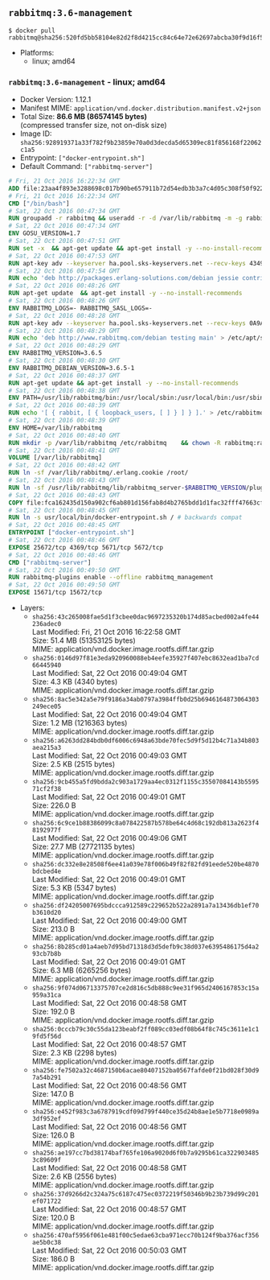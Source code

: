 ## `rabbitmq:3.6-management`

```console
$ docker pull rabbitmq@sha256:520fd5bb58104e82d2f8d4215cc84c64e72e62697abcba30f9d16f5c1a16f5ac
```

-	Platforms:
	-	linux; amd64

### `rabbitmq:3.6-management` - linux; amd64

-	Docker Version: 1.12.1
-	Manifest MIME: `application/vnd.docker.distribution.manifest.v2+json`
-	Total Size: **86.6 MB (86574145 bytes)**  
	(compressed transfer size, not on-disk size)
-	Image ID: `sha256:928919371a33f782f9b23859e70a0d3decda5d65309ec81f856168f22062c1a5`
-	Entrypoint: `["docker-entrypoint.sh"]`
-	Default Command: `["rabbitmq-server"]`

```dockerfile
# Fri, 21 Oct 2016 16:22:34 GMT
ADD file:23aa4f893e3288698c017b90be657911b72d54edb3b3a7c4d05c308f50f9228f in / 
# Fri, 21 Oct 2016 16:22:34 GMT
CMD ["/bin/bash"]
# Sat, 22 Oct 2016 00:47:34 GMT
RUN groupadd -r rabbitmq && useradd -r -d /var/lib/rabbitmq -m -g rabbitmq rabbitmq
# Sat, 22 Oct 2016 00:47:34 GMT
ENV GOSU_VERSION=1.7
# Sat, 22 Oct 2016 00:47:51 GMT
RUN set -x 	&& apt-get update && apt-get install -y --no-install-recommends ca-certificates wget && rm -rf /var/lib/apt/lists/* 	&& wget -O /usr/local/bin/gosu "https://github.com/tianon/gosu/releases/download/$GOSU_VERSION/gosu-$(dpkg --print-architecture)" 	&& wget -O /usr/local/bin/gosu.asc "https://github.com/tianon/gosu/releases/download/$GOSU_VERSION/gosu-$(dpkg --print-architecture).asc" 	&& export GNUPGHOME="$(mktemp -d)" 	&& gpg --keyserver ha.pool.sks-keyservers.net --recv-keys B42F6819007F00F88E364FD4036A9C25BF357DD4 	&& gpg --batch --verify /usr/local/bin/gosu.asc /usr/local/bin/gosu 	&& rm -r "$GNUPGHOME" /usr/local/bin/gosu.asc 	&& chmod +x /usr/local/bin/gosu 	&& gosu nobody true 	&& apt-get purge -y --auto-remove ca-certificates wget
# Sat, 22 Oct 2016 00:47:53 GMT
RUN apt-key adv --keyserver ha.pool.sks-keyservers.net --recv-keys 434975BD900CCBE4F7EE1B1ED208507CA14F4FCA
# Sat, 22 Oct 2016 00:47:54 GMT
RUN echo 'deb http://packages.erlang-solutions.com/debian jessie contrib' > /etc/apt/sources.list.d/erlang.list
# Sat, 22 Oct 2016 00:48:26 GMT
RUN apt-get update 	&& apt-get install -y --no-install-recommends 		erlang-asn1 		erlang-base-hipe 		erlang-crypto 		erlang-eldap 		erlang-inets 		erlang-mnesia 		erlang-nox 		erlang-os-mon 		erlang-public-key 		erlang-ssl 		erlang-xmerl 	&& rm -rf /var/lib/apt/lists/*
# Sat, 22 Oct 2016 00:48:26 GMT
ENV RABBITMQ_LOGS=- RABBITMQ_SASL_LOGS=-
# Sat, 22 Oct 2016 00:48:28 GMT
RUN apt-key adv --keyserver ha.pool.sks-keyservers.net --recv-keys 0A9AF2115F4687BD29803A206B73A36E6026DFCA
# Sat, 22 Oct 2016 00:48:29 GMT
RUN echo 'deb http://www.rabbitmq.com/debian testing main' > /etc/apt/sources.list.d/rabbitmq.list
# Sat, 22 Oct 2016 00:48:29 GMT
ENV RABBITMQ_VERSION=3.6.5
# Sat, 22 Oct 2016 00:48:30 GMT
ENV RABBITMQ_DEBIAN_VERSION=3.6.5-1
# Sat, 22 Oct 2016 00:48:37 GMT
RUN apt-get update && apt-get install -y --no-install-recommends 		rabbitmq-server=$RABBITMQ_DEBIAN_VERSION 	&& rm -rf /var/lib/apt/lists/*
# Sat, 22 Oct 2016 00:48:38 GMT
ENV PATH=/usr/lib/rabbitmq/bin:/usr/local/sbin:/usr/local/bin:/usr/sbin:/usr/bin:/sbin:/bin
# Sat, 22 Oct 2016 00:48:39 GMT
RUN echo '[ { rabbit, [ { loopback_users, [ ] } ] } ].' > /etc/rabbitmq/rabbitmq.config
# Sat, 22 Oct 2016 00:48:39 GMT
ENV HOME=/var/lib/rabbitmq
# Sat, 22 Oct 2016 00:48:40 GMT
RUN mkdir -p /var/lib/rabbitmq /etc/rabbitmq 	&& chown -R rabbitmq:rabbitmq /var/lib/rabbitmq /etc/rabbitmq 	&& chmod 777 /var/lib/rabbitmq /etc/rabbitmq
# Sat, 22 Oct 2016 00:48:41 GMT
VOLUME [/var/lib/rabbitmq]
# Sat, 22 Oct 2016 00:48:42 GMT
RUN ln -sf /var/lib/rabbitmq/.erlang.cookie /root/
# Sat, 22 Oct 2016 00:48:43 GMT
RUN ln -sf /usr/lib/rabbitmq/lib/rabbitmq_server-$RABBITMQ_VERSION/plugins /plugins
# Sat, 22 Oct 2016 00:48:43 GMT
COPY file:fca162435d150a902cf6ab801d156fab8d4b2765bdd1d1fac32fff47663cff1e in /usr/local/bin/ 
# Sat, 22 Oct 2016 00:48:45 GMT
RUN ln -s usr/local/bin/docker-entrypoint.sh / # backwards compat
# Sat, 22 Oct 2016 00:48:45 GMT
ENTRYPOINT ["docker-entrypoint.sh"]
# Sat, 22 Oct 2016 00:48:46 GMT
EXPOSE 25672/tcp 4369/tcp 5671/tcp 5672/tcp
# Sat, 22 Oct 2016 00:48:46 GMT
CMD ["rabbitmq-server"]
# Sat, 22 Oct 2016 00:49:50 GMT
RUN rabbitmq-plugins enable --offline rabbitmq_management
# Sat, 22 Oct 2016 00:49:50 GMT
EXPOSE 15671/tcp 15672/tcp
```

-	Layers:
	-	`sha256:43c265008fae5d1f3cbee0dac9697235320b174d85acbed002a4fe44236adec0`  
		Last Modified: Fri, 21 Oct 2016 16:22:58 GMT  
		Size: 51.4 MB (51353125 bytes)  
		MIME: application/vnd.docker.image.rootfs.diff.tar.gzip
	-	`sha256:0146d97f81e3eda920960088eb4eefe35927f407ebc8632ead1ba7cd66445940`  
		Last Modified: Sat, 22 Oct 2016 00:49:04 GMT  
		Size: 4.3 KB (4340 bytes)  
		MIME: application/vnd.docker.image.rootfs.diff.tar.gzip
	-	`sha256:8ac5e342a5e79f9186a34ab0797a3984ffb0d25b6946164873064303249ece05`  
		Last Modified: Sat, 22 Oct 2016 00:49:04 GMT  
		Size: 1.2 MB (1216363 bytes)  
		MIME: application/vnd.docker.image.rootfs.diff.tar.gzip
	-	`sha256:a6263dd284bdb0df6006c6948a63bde70fec5d9f5d12b4c71a34b803aea215a3`  
		Last Modified: Sat, 22 Oct 2016 00:49:03 GMT  
		Size: 2.5 KB (2515 bytes)  
		MIME: application/vnd.docker.image.rootfs.diff.tar.gzip
	-	`sha256:9cb455a5fd9bdda2c903a1729aa4ec0312f1155c35507084143b559571cf2f38`  
		Last Modified: Sat, 22 Oct 2016 00:49:01 GMT  
		Size: 226.0 B  
		MIME: application/vnd.docker.image.rootfs.diff.tar.gzip
	-	`sha256:6c9ce1b88386099c8a078422587b578be64c4d68c192db813a2623f48192977f`  
		Last Modified: Sat, 22 Oct 2016 00:49:06 GMT  
		Size: 27.7 MB (27721135 bytes)  
		MIME: application/vnd.docker.image.rootfs.diff.tar.gzip
	-	`sha256:dc332e8e28508f6ee41a039e78f006b49f82f82fd91eede520be4870bdcbed4e`  
		Last Modified: Sat, 22 Oct 2016 00:49:01 GMT  
		Size: 5.3 KB (5347 bytes)  
		MIME: application/vnd.docker.image.rootfs.diff.tar.gzip
	-	`sha256:df24205007695bdccca912589c229652b522a2891a7a13436db1ef70b3610d20`  
		Last Modified: Sat, 22 Oct 2016 00:49:00 GMT  
		Size: 213.0 B  
		MIME: application/vnd.docker.image.rootfs.diff.tar.gzip
	-	`sha256:8b285cd01a4aeb7d95bd71318d3d5defb9c38d037e6395486175d4a293cb7b8b`  
		Last Modified: Sat, 22 Oct 2016 00:49:01 GMT  
		Size: 6.3 MB (6265256 bytes)  
		MIME: application/vnd.docker.image.rootfs.diff.tar.gzip
	-	`sha256:9f074d06713375707ce2d816c5db888c9ee31f965d2406167853c15a959a31ca`  
		Last Modified: Sat, 22 Oct 2016 00:48:58 GMT  
		Size: 192.0 B  
		MIME: application/vnd.docker.image.rootfs.diff.tar.gzip
	-	`sha256:0cccb79c30c55da123beabf2ff089cc03edf08b64f8c745c3611e1c19fd5f56d`  
		Last Modified: Sat, 22 Oct 2016 00:48:57 GMT  
		Size: 2.3 KB (2298 bytes)  
		MIME: application/vnd.docker.image.rootfs.diff.tar.gzip
	-	`sha256:fe7502a32c4687150b6acae80407152ba0567fafde0f21bd028f30d97a54b291`  
		Last Modified: Sat, 22 Oct 2016 00:48:56 GMT  
		Size: 147.0 B  
		MIME: application/vnd.docker.image.rootfs.diff.tar.gzip
	-	`sha256:e452f983c3a6787919cdf09d799f440ce35d24b8ae1e5b7718e0989a3df952ef`  
		Last Modified: Sat, 22 Oct 2016 00:48:56 GMT  
		Size: 126.0 B  
		MIME: application/vnd.docker.image.rootfs.diff.tar.gzip
	-	`sha256:ae197cc7bd38174baf765fe106a9020d6f0b7a9295b61ca3229034853c89609f`  
		Last Modified: Sat, 22 Oct 2016 00:48:58 GMT  
		Size: 2.6 KB (2556 bytes)  
		MIME: application/vnd.docker.image.rootfs.diff.tar.gzip
	-	`sha256:37d9266d2c324a75c6187c475ec0372219f50346b9b23b739d99c201ef071722`  
		Last Modified: Sat, 22 Oct 2016 00:48:57 GMT  
		Size: 120.0 B  
		MIME: application/vnd.docker.image.rootfs.diff.tar.gzip
	-	`sha256:470af5956f061e481f00c5edae63cba971ecc70b124f9ba376acf356ae5b0c38`  
		Last Modified: Sat, 22 Oct 2016 00:50:03 GMT  
		Size: 186.0 B  
		MIME: application/vnd.docker.image.rootfs.diff.tar.gzip
